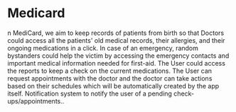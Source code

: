 # Medicard
n MediCard, we aim to keep records of patients from birth so that Doctors could access all the patients' old medical records, their allergies, and their ongoing medications in a click. In case of an emergency, random bystanders could help the victim by accessing the emergency contacts and important medical information needed for first-aid. The User could access the reports to keep a check on the current medications. The User can request appointments with the doctor and the doctor can take actions based on their schedules which will be automatically created by the app itself. Notification system to notify the user of a pending check-ups/appointments..

